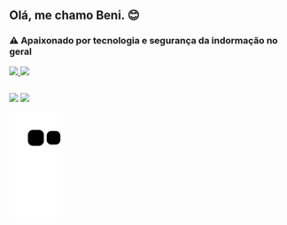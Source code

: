 ## Olá, me chamo Beni. 😊
### ⚠️  Apaixonado por tecnologia e segurança da indormação no geral

  <a href="https://github.com/beniwh">
  <img height="180em" src="https://github-readme-stats.vercel.app/api?username=beniw&show_icons=true&theme=dark&include_all_commits=true&count_private=true"/>
  <img height="180em" src="https://github-readme-stats.vercel.app/api/top-langs/?username=beniwh&layout=compact&langs_count=7&theme=dark"/>
</div>

  
  ##
 
<div> 
  <a href="https://instagram.com/bhonori" target="_blank"><img src="https://img.shields.io/badge/-Instagram-%23E4405F?style=for-the-badge&logo=instagram&logoColor=white" target="_blank"></a>
  <a href="https://www.linkedin.com/in/beniwendel-honori-3532341b5/" target="_blank"><img src="https://img.shields.io/badge/-LinkedIn-%230077B5?style=for-the-badge&logo=linkedin&logoColor=white" target="_blank"></a> 
 
  ![Snake animation](https://github.com/rafaballerini/rafaballerini/blob/output/github-contribution-grid-snake.svg)
 
</div>
